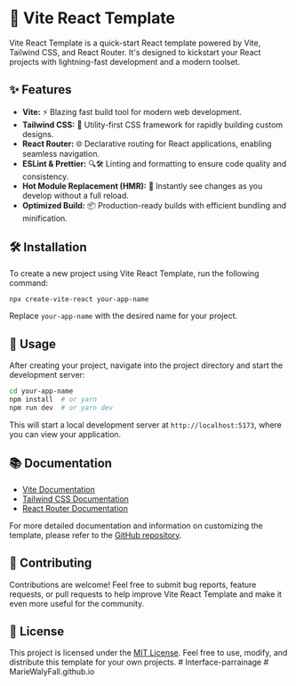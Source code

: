 # 🚀 Vite React Template

Vite React Template is a quick-start React template powered by Vite, Tailwind CSS, and React Router. It's designed to kickstart your React projects with lightning-fast development and a modern toolset.

## ✨ Features

- **Vite:** ⚡ Blazing fast build tool for modern web development.
- **Tailwind CSS:** 🎨 Utility-first CSS framework for rapidly building custom designs.
- **React Router:** 🌐 Declarative routing for React applications, enabling seamless navigation.
- **ESLint & Prettier:** 🔍🛠️ Linting and formatting to ensure code quality and consistency.
- **Hot Module Replacement (HMR):** 🔄 Instantly see changes as you develop without a full reload.
- **Optimized Build:** 📦 Production-ready builds with efficient bundling and minification.

## 🛠️ Installation

To create a new project using Vite React Template, run the following command:
```bash
npx create-vite-react your-app-name
```

Replace `your-app-name` with the desired name for your project.

## 🚦 Usage

After creating your project, navigate into the project directory and start the development server:

```bash
cd your-app-name
npm install  # or yarn
npm run dev  # or yarn dev
```

This will start a local development server at `http://localhost:5173`, where you can view your application.

## 📚 Documentation

- [Vite Documentation](https://vitejs.dev/guide/)
- [Tailwind CSS Documentation](https://tailwindcss.com/docs)
- [React Router Documentation](https://reactrouter.com/web/guides/quick-start)

For more detailed documentation and information on customizing the template, please refer to the [GitHub repository](https://github.com/example/vite-react-template).

## 🤝 Contributing

Contributions are welcome! Feel free to submit bug reports, feature requests, or pull requests to help improve Vite React Template and make it even more useful for the community.

## 📝 License

This project is licensed under the [MIT License](https://opensource.org/licenses/MIT). Feel free to use, modify, and distribute this template for your own projects.
#   I n t e r f a c e - p a r r a i n a g e  
 #   M a r i e W a l y F a l l . g i t h u b . i o  
 